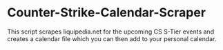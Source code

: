 # Counter-Strike-Calendar-Scraper

This script scrapes liquipedia.net for the upcoming CS S-Tier events and creates a calendar file which you can then add to your personal calendar.
